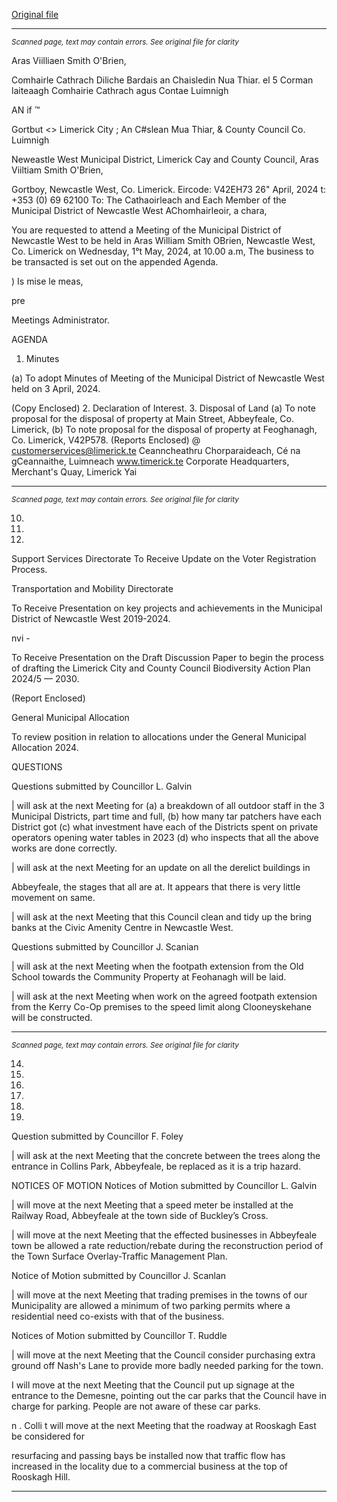 [Original file](https://www.limerick.ie/sites/default/files/media/documents/2024-04/00-agenda-meeting-of-the-municipal-district-of-newcastle-west-1st-may-2024.pdf)

---
*<small>Scanned page, text may contain errors. See original file for clarity</small>*  

Aras Viilliaen Smith O'Brien,

Comhairle Cathrach Diliche Bardais an Chaisledin Nua Thiar.
el 5 Corman laiteaagh Comhairie Cathrach agus Contae Luimnigh

AN if ™

Gortbut
<> Limerick City ; An C#slean Mua Thiar,
& County Council Co. Luimnigh

Neweastle West Municipal District,
Limerick Cay and County Council,
Aras Viiltiam Smith O'Brien,

Gortboy,
Newcastle West,
Co. Limerick.
Eircode: V42EH73
26" April, 2024 t: +353 (0) 69 62100
To: The Cathaoirleach and Each Member of the Municipal District of Newcastle West
AChomhairleoir, a chara,

You are requested to attend a Meeting of the Municipal District of Newcastle West to be held
in Aras William Smith OBrien, Newcastle West, Co. Limerick on Wednesday, 1°t May, 2024, at
10.00 a.m, The business to be transacted is set out on the appended Agenda.

) Is mise le meas,

pre

Meetings Administrator.

AGENDA

1. Minutes

(a) To adopt Minutes of Meeting of the Municipal District of Newcastle West held on 3
April, 2024.

(Copy Enclosed)
2. Declaration of Interest.
3. Disposal of Land
(a) To note proposal for the disposal of property at Main Street, Abbeyfeale, Co.
Limerick,
(b) To note proposal for the disposal of property at Feoghanagh, Co. Limerick,
V42P578.
(Reports Enclosed)
@ customerservices@limerick.te
Ceanncheathru Chorparaideach, Cé na gCeannaithe, Luimneach www.timerick.te
Corporate Headquarters, Merchant's Quay, Limerick Yai


---
*<small>Scanned page, text may contain errors. See original file for clarity</small>*  

10.

11.

12.

Support Services Directorate
To Receive Update on the Voter Registration Process.

Transportation and Mobility Directorate

To Receive Presentation on key projects and achievements in the Municipal District
of Newcastle West 2019-2024.

nvi -

To Receive Presentation on the Draft Discussion Paper to begin the process of
drafting the Limerick City and County Council Biodiversity Action Plan 2024/5 — 2030.

(Report Enclosed)

General Municipal Allocation

To review position in relation to allocations under the General Municipal Allocation
2024.

QUESTIONS

Questions submitted by Councillor L. Galvin

| will ask at the next Meeting for (a) a breakdown of all outdoor staff in the 3
Municipal Districts, part time and full, (b) how many tar patchers have each District
got (c) what investment have each of the Districts spent on private operators
opening water tables in 2023 (d) who inspects that all the above works are done
correctly.

| will ask at the next Meeting for an update on all the derelict buildings in

Abbeyfeale, the stages that all are at. It appears that there is very little movement on
same.

| will ask at the next Meeting that this Council clean and tidy up the bring banks at
the Civic Amenity Centre in Newcastle West.

Questions submitted by Councillor J. Scanian

| will ask at the next Meeting when the footpath extension from the Old School
towards the Community Property at Feohanagh will be laid.

| will ask at the next Meeting when work on the agreed footpath extension from the
Kerry Co-Op premises to the speed limit along Clooneyskehane will be constructed.


---
*<small>Scanned page, text may contain errors. See original file for clarity</small>*  

14.

15.

16.

17.

18.

19.

Question submitted by Councillor F. Foley

| will ask at the next Meeting that the concrete between the trees along the
entrance in Collins Park, Abbeyfeale, be replaced as it is a trip hazard.

NOTICES OF MOTION
Notices of Motion submitted by Councillor L. Galvin

| will move at the next Meeting that a speed meter be installed at the Railway Road,
Abbeyfeale at the town side of Buckley’s Cross.

| will move at the next Meeting that the effected businesses in Abbeyfeale town be
allowed a rate reduction/rebate during the reconstruction period of the Town Surface
Overlay-Traffic Management Plan.

Notice of Motion submitted by Councillor J. Scanlan

| will move at the next Meeting that trading premises in the towns of our Municipality
are allowed a minimum of two parking permits where a residential need co-exists with
that of the business.

Notices of Motion submitted by Councillor T. Ruddle

| will move at the next Meeting that the Council consider purchasing extra ground off
Nash's Lane to provide more badly needed parking for the town.

I will move at the next Meeting that the Council put up signage at the entrance to the
Demesne, pointing out the car parks that the Council have in charge for parking.
People are not aware of these car parks.

n . Colli
t will move at the next Meeting that the roadway at Rooskagh East be considered for

resurfacing and passing bays be installed now that traffic flow has increased in the
locality due to a commercial business at the top of Rooskagh Hill.


---
